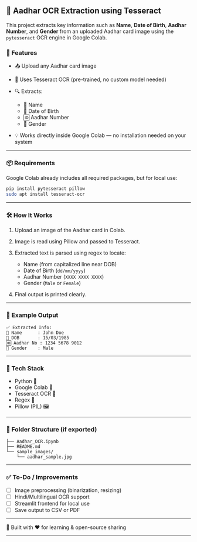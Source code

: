 
## 📄 Aadhar OCR Extraction using Tesseract

This project extracts key information such as **Name**, **Date of Birth**, **Aadhar Number**, and **Gender** from an uploaded Aadhar card image using the `pytesseract` OCR engine in Google Colab.

### 🚀 Features

* 📤 Upload any Aadhar card image
* 🧠 Uses Tesseract OCR (pre-trained, no custom model needed)
* 🔍 Extracts:

  * 👤 Name
  * 🎂 Date of Birth
  * 🆔 Aadhar Number
  * 🚻 Gender
* 💡 Works directly inside Google Colab — no installation needed on your system

---

### 📦 Requirements

Google Colab already includes all required packages, but for local use:

```bash
pip install pytesseract pillow
sudo apt install tesseract-ocr
```

---

### 🛠️ How It Works

1. Upload an image of the Aadhar card in Colab.
2. Image is read using Pillow and passed to Tesseract.
3. Extracted text is parsed using regex to locate:

   * Name (from capitalized line near DOB)
   * Date of Birth (`dd/mm/yyyy`)
   * Aadhar Number (`XXXX XXXX XXXX`)
   * Gender (`Male` or `Female`)
4. Final output is printed clearly.

---

### 🔁 Example Output

```text
✅ Extracted Info:
👤 Name      : John Doe
🎂 DOB       : 15/03/1985
🆔 Aadhar No : 1234 5678 9012
🚻 Gender    : Male
```

---

### 🧠 Tech Stack

* Python 🐍
* Google Colab 📓
* Tesseract OCR 🔎
* Regex 🧵
* Pillow (PIL) 🖼️

---

### 📁 Folder Structure (if exported)

```
├── Aadhar_OCR.ipynb
├── README.md
└── sample_images/
    └── aadhar_sample.jpg
```

---

### ✅ To-Do / Improvements

* [ ] Image preprocessing (binarization, resizing)
* [ ] Hindi/Multilingual OCR support
* [ ] Streamlit frontend for local use
* [ ] Save output to CSV or PDF

---

💬 Built with ❤️ for learning & open-source sharing

---
